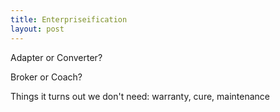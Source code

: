 ```yaml
---
title: Enterpriseification
layout: post
---
```


Adapter or Converter?

Broker or Coach?

Things it turns out we don't need: warranty, cure, maintenance
